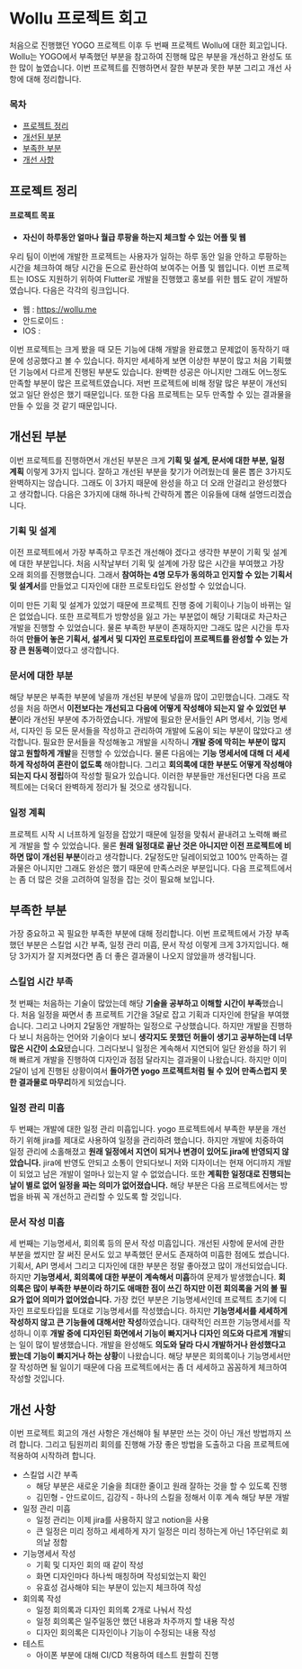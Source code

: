 # Wollu 프로젝트 회고

처음으로 진행했던 YOGO 프로젝트 이후 두 번째 프로젝트 Wollu에 대한 회고입니다. Wollu는 YOGO에서 부족했던 부분을 참고하여 진행해 많은 부분을 개선하고 완성도 또한 많이 높였습니다. 이번 프로젝트를 진행하면서 잘한 부분과 못한 부분 그리고 개선 사항에 대해 정리합니다.

### 목차

- [프로젝트 정리](#프로젝트-정리)
- [개선된 부분](#개선된-부분)
- [부족한 부분](#부족한-부분)
- [개선 사항](#개선-사항)

## 프로젝트 정리

#### 프로젝트 목표

- **자신이 하루동안 얼마나 월급 루팡을 하는지 체크할 수 있는 어플 및 웹**

우리 팀이 이번에 개발한 프로젝트는 사용자가 일하는 하루 동안 일을 안하고 루팡하는 시간을 체크하여 해당 시간을 돈으로 환산하여 보여주는 어플 및 웹입니다. 이번 프로젝트는 IOS도 지원하기 위하여 Flutter로 개발을 진행했고 홍보를 위한 웹도 같이 개발하였습니다. 다음은 각각의 링크입니다.

- 웹 : https://wollu.me
- 안드로이드 : 
- IOS : 

이번 프로젝트는 크게 봤을 때 모든 기능에 대해 개발을 완료했고 문제없이 동작하기 때문에 성공했다고 볼 수 있습니다. 하지만 세세하게 보면 이상한 부분이 많고 처음 기획했던 기능에서 다르게 진행된 부분도 있습니다. 완벽한 성공은 아니지만 그래도 어느정도 만족할 부분이 많은 프로젝트였습니다. 저번 프로젝트에 비해 정말 많은 부분이 개선되었고 일단 완성은 했기 때문입니다. 또한 다음 프로젝트는 모두 만족할 수 있는 결과물을 만들 수 있을 것 같기 때문입니다.

## 개선된 부분

이번 프로젝트를 진행하면서 개선된 부분은 크게 **기획 및 설계, 문서에 대한 부분, 일정 계획** 이렇게 3가지 입니다. 잘하고 개선된 부분을 찾기가 어려웠는데 물론 뽑은 3가지도 완벽하지는 않습니다. 그래도 이 3가지 때문에 완성을 하고 더 오래 안걸리고 완성했다고 생각합니다. 다음은 3가지에 대해 하나씩 간략하게 뽑은 이유들에 대해 설명드리겠습니다.

### 기획 및 설계

이전 프로젝트에서 가장 부족하고 무조건 개선해야 겠다고 생각한 부분이 기획 및 설계에 대한 부분입니다. 처음 시작날부터 기획 및 설계에 가장 많은 시간을 부여했고 가장 오래 회의를 진행했습니다. 그래서 **참여하는 4명 모두가 동의하고 인지할 수 있는 기획서 및 설계서**를 만들었고 디자인에 대한 프로토타입도 완성할 수 있었습니다.

이미 만든 기획 및 설계가 있었기 때문에 프로젝트 진행 중에 기획이나 기능이 바뀌는 일은 없었습니다. 또한 프로젝트가 방향성을 잃고 가는 부분없이 해당 기획대로 차근차근 개발을 진행할 수 있었습니다. 물론 부족한 부분이 존재하지만 그래도 많은 시간을 투자하여 **만들어 놓은 기획서, 설계서 및 디자인 프로토타입이 프로젝트를 완성할 수 있는 가장 큰 원동력**이였다고 생각합니다.

### 문서에 대한 부분

해당 부분은 부족한 부분에 넣을까 개선된 부분에 넣을까 많이 고민했습니다. 그래도 작성을 처음 하면서 **이전보다는 개선되고 다음에 어떻게 작성해야 되는지 알 수 있었던 부분**이라 개선된 부분에 추가하였습니다. 개발에 필요한 문서들인 API 명세서, 기능 명세서, 디자인 등 모든 문서들을 작성하고 관리하여 개발에 도움이 되는 부분이 많았다고 생각합니다. 필요한 문서들을 작성해놓고 개발을 시작하니 **개발 중에 막히는 부분이 많지 않고 원할하게 개발**을 진행할 수 있었습니다. 물론 다음에는 **기능 명세서에 대해 더 세세하게 작성하여 혼란이 없도록** 해야합니다. 그리고 **회의록에 대한 부분도 어떻게 작성해야 되는지 다시 정립**하여 작성할 필요가 있습니다. 이러한 부분들만 개선된다면 다음 프로젝트에는 더욱더 완벽하게 정리가 될 것으로 생각됩니다.

### 일정 계획

프로젝트 시작 시 너프하게 일정을 잡았기 때문에 일정을 맞춰서 끝내려고 노력해 빠르게 개발을 할 수 있었습니다. 물론 **원래 일정대로 끝난 것은 아니지만 이전 프로젝트에 비하면 많이 개선된 부분**이라고 생각합니다. 2달정도만 딜레이되었고 100% 만족하는 결과물은 아니지만 그래도 완성은 했기 때문에 만족스러운 부분입니다. 다음 프로젝트에서는 좀 더 많은 것을 고려하여 일정을 잡는 것이 필요해 보입니다.

## 부족한 부분

가장 중요하고 꼭 필요한 부족한 부분에 대해 정리합니다. 이번 프로젝트에서 가장 부족했던 부분은 스킬업 시간 부족, 일정 관리 미흡, 문서 작성 이렇게 크게 3가지입니다. 해당 3가지가 잘 지켜졌다면 좀 더 좋은 결과물이 나오지 않았을까 생각됩니다.

### 스킬업 시간 부족

첫 번째는 처음하는 기술이 많았는데 해당 **기술을 공부하고 이해할 시간이 부족**했습니다. 처음 일정을 짜면서 총 프로젝트 기간을 3달로 잡고 기획과 디자인에 한달을 부여했습니다. 그리고 나머지 2달동안 개발하는 일정으로 구상했습니다. 하지만 개발을 진행하다 보니 처음하는 언어와 기술이다 보니 **생각지도 못했던 허들이 생기고 공부하는데 너무 많은 시간이 소요**됐습니다. 그러다보니 일정은 계속해서 지연되어 일단 완성을 하기 위해 빠르게 개발을 진행하여 디자인과 점점 달라지는 결과물이 나왔습니다. 하지만 이미 2달이 넘게 진행된 상황이여서 **돌아가면 yogo 프로젝트처럼 될 수 있어 만족스럽지 못한 결과물로 마무리**하게 되었습니다.

### 일정 관리 미흡

두 번째는 개발에 대한 일정 관리 미흡입니다. yogo 프로젝트에서 부족한 부분을 개선하기 위해 jira를 제대로 사용하여 일정을 관리하려 했습니다. 하지만 개발에 치중하여 일정 관리에 소홀해졌고 **원래 일정에서 지연이 되거나 변경이 있어도 jira에 반영되지 않았습니다.** jira에 반영도 안되고 소통이 안되다보니 저와 디자이너는 현재 어디까지 개발이 되었고 남은 개발이 얼마나 있는지 알 수 없었습니다. 또한 **계획한 일정대로 진행되는 날이 별로 없어 일정을 짜는 의미가 없어졌습니다.** 해당 부분은 다음 프로젝트에서는 방법을 바꿔 꼭 개선하고 관리할 수 있도록 할 것입니다.

### 문서 작성 미흡

세 번째는 기능명세서, 회의록 등의 문서 작성 미흡입니다. 개선된 사항에 문서에 관한 부분을 썼지만 잘 써진 문서도 있고 부족했던 문서도 존재하여 미흡한 점에도 썼습니다. 기획서, API 명세서 그리고 디자인에 대한 부분은 정말 좋아졌고 많이 개선되었습니다. 하지만 **기능명세서, 회의록에 대한 부분이 계속해서 미흡**하여 문제가 발생했습니다. **회의록은 많이 부족한 부분이라 하기도 애매한 점이 쓰긴 하지만 이전 회의록을 거의 볼 필요가 없어 의미가 없어었습니다.**  가장 컸던 부분은 기능명세서인데 프로젝트 초기에 디자인 프로토타입을 토대로 기능명세서를 작성했습니다. 하지만 **기능명세서를 세세하게 작성하지 않고 큰 기능들에 대해서만 작성**하였습니다. 대략적인 러프한 기능명세서를 작성하니 이후 **개발 중에 디자인된 화면에서 기능이 빠지거나 디자인 의도와 다르게 개발**되는 일이 많이 발생했습니다. 개발을 완성해도 **의도와 달라 다시 개발하거나 완성했다고 봤는데 기능이 빠지거나 하는 상황**이 나왔습니다. 해당 부분은 회의록이나 기능명세서만 잘 작성하면 될 일이기 때문에 다음 프로젝트에서는 좀 더 세세하고 꼼꼼하게 체크하여 작성할 것입니다.

## 개선 사항

이번 프로젝트 회고의 개선 사항은 개선해야 될 부분만 쓰는 것이 아닌 개선 방법까지 쓰려 합니다. 그리고 팀원끼리 회의를 진행해 가장 좋은 방법을 도출하고 다음 프로젝트에 적용하여 시작하려 합니다.

- 스킬업 시간 부족
  - 해당 부분은 새로운 기술을 최대한 줄이고 원래 잘하는 것을 할 수 있도록 진행
  - 김민형 - 안드로이드, 김강직 - 하나의 스킬을 정해서 이후 계속 해당 부분 개발
- 일정 관리 미흡
  - 일정 관리는 이제 jira를 사용하지 않고 notion을 사용
  - 큰 일정은 미리 정하고 세세하게 자기 일정은 미리 정하는게 아닌 1주단위로 회의날 정함
- 기능명세서 작성
  - 기획 및 디자인 회의 때 같이 작성
  - 화면 디자인마다 하나씩 매칭하며 작성되었는지 확인
  - 유효성 검사해야 되는 부분이 있는지 체크하여 작성
- 회의록 작성
  - 일정 회의록과 디자인 회의록 2개로 나눠서 작성
  - 일정 회의록은 일주일동안 했던 내용과 차주까지 할 내용 작성
  - 디자인 회의록은 디자인이나 기능이 수정되는 내용 작성
- 테스트
  - 아이폰 부분에 대해 CI/CD 적용하여 테스트 원할히 진행